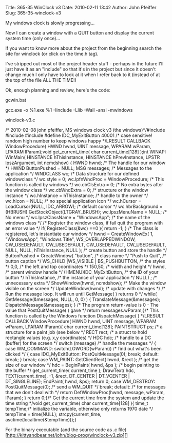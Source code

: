 Title: 365-35 WinClock v3
Date: 2010-02-11 13:42
Author: John Pfeiffer
Slug: 365-35-winclock-v3

<div class="field field-name-body field-type-text-with-summary field-label-hidden">
<div class="field-items">
<div class="field-item even">
My windows clock is slowly progressing...

</p>

Now I can create a window with a QUIT button and display the current
system time (only once)...

</p>

If you want to know more about the project from the beginning search the
site for winclock (or click on the time.h tag).

</p>

I've stripped out most of the project header stuff - perhaps in the
future I'll just have it as an "include" so that it's in the project but
since it doesn't change much I only have to look at it when I refer back
to it (instead of at the top of the file ALL THE TIME!)

</p>

Ok, enough planning and review, here's the code:

</p>

gcwin.bat  

gcc.exe -o %1.exe %1 -Iinclude -Llib -Wall -ansi -mwindows

</p>

winclock-v3.c

</p>
<p>
    /* 2010-02-08  john pfeiffer, MS windows clock v3 (the windows)*/#include <time.h>#include <string.h>#include <windows.h>#define  IDC_MyExitButton 40001 /* case sensitive! random high number to keep windows happy */LRESULT CALLBACK WindowProcedure( HWND hwnd, UINT message, WPARAM wParam, LPARAM lParam);void get_current_time( char current_time[128] );int WINAPI WinMain( HINSTANCE hThisInstance, HINSTANCE hPrevInstance, LPSTR lpszArgument,            int ncmdshow)               {    HWND hwnd;           /* The handle for our window */    HWND ButtonPushed = NULL;    MSG messages;        /* Messages to the application  */    WNDCLASS wc;         /* Data structure for our defined windowclass */    wc.style = 0;    wc.lpfnWndProc = WindowProcedure;   /* This function is called by windows */    wc.cbClsExtra = 0;                   /* No extra bytes after the window class */    wc.cbWndExtra = 0;                   /* structure or the window instance */    wc.hInstance = hThisInstance;       /* handle to the owner */    wc.hIcon = NULL;                    /* no special application icon */    wc.hCursor = LoadCursor(NULL, IDC_ARROW); /* default cursor */    wc.hbrBackground = (HBRUSH) GetStockObject(LTGRAY_BRUSH);     wc.lpszMenuName = NULL;                /* No menu */    wc.lpszClassName = "WindowsApp";        /* the name of the windows class */            /* Register the window class, if fail quit the program with an error value */    if( RegisterClass(&wc) ==0 ){ return -1;  }    /* The class is registered, let's instantiate our window */    hwnd = CreateWindowEx( 1, "WindowsApp", "Windows Title",       WS_OVERLAPPEDWINDOW, CW_USEDEFAULT, CW_USEDEFAULT, CW_USEDEFAULT, CW_USEDEFAULT,     NULL, NULL, hThisInstance, NULL ); /* create button and store the handle */  ButtonPushed = CreateWindow(         "button",                       /* class name */        "Push to Quit",                  /* button caption */        WS_CHILD |WS_VISIBLE | BS_PUSHBUTTON,  /* the styles */        0,0,                            /* the left and top coordinates */        150,50,                         /* width and height */        hwnd,                           /* parent window handle */        (HMENU)IDC_MyExitButton,        /* the ID of your button */        hThisInstance,                  /* the instance of your application */        NULL) ;                         /* unnecessary extra */    ShowWindow(hwnd, ncmdshow);       /* Make the window visible on the screen */  UpdateWindow(hwnd);             /* update with changes */    /* Run the message loop. It will run until GetMessage( ) returns 0 */    while( GetMessage(&messages, NULL, 0, 0) )    {                TranslateMessage(&messages);         DispatchMessage(&messages);      }    /* The program return-value is 0 - The value that PostQuitMessage( ) gave */    return messages.wParam;}/* This function is called by the Windows function DispatchMessage( ) */LRESULT CALLBACK WindowProcedure( HWND hwnd, UINT message,  WPARAM wParam, LPARAM lParam){    char current_time[128];    PAINTSTRUCT ps;       /* a structure for a paint job (see below */    RECT rect;      /* a struct to hold rectangle values (e.g. x,y coordinates) */    HDC hdc;            /* handle to a DC (buffer) for the screen */    switch (message)                  /* handle the messages */    {     case WM_COMMAND:         switch(LOWORD(wParam))    /* find out what's been clicked */        {            case IDC_MyExitButton:                    PostQuitMessage(0);                break;                                                default:                break;            }        break;  case WM_PAINT:       GetClientRect( hwnd, &rect );       /* get the size of our window */     hdc = BeginPaint( hwnd, &ps );      /* begin painting to the buffer */        get_current_time( current_time );     DrawText( hdc, TEXT(current_time), -1, &rect, DT_CENTER | DT_VCENTER | DT_SINGLELINE);              EndPaint( hwnd, &ps);        return 0; case WM_DESTROY:     PostQuitMessage(0);        /* send a WM_QUIT */        break;        default:                   /* for messages that we don't deal with */ return DefWindowProc(hwnd, message, wParam, lParam);    }    return 0;}/* Get the current time from the system and update the time string */void get_current_time( char current_time[128] ){  time_t tempTime;/* initialize the variable, otherwise only returns 1970 date */   tempTime = time(NULL);   strcpy(current_time, asctime(localtime(&tempTime)));}

For the binary executable (and the source code as .c file)  
[http://kittyandbear.net/john/blog-prog/winclock-v3.zip][]

</p>
<p>
</div>
</div>
</div>
</p>

  [http://kittyandbear.net/john/blog-prog/winclock-v3.zip]: http://kittyandbear.net/john/blog-prog/winclock-v3.zip

